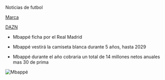 Noticias de futbol

[Marca](https://www.marca.com/futbol/real-madrid/2024/02/19/65d28546268e3ebb6e8b4575.html)

[DAZN](https://www.dazn.com/es-ES/news/f%C3%BAtbol/fichaje-kylian-mbappe-real-madrid-cuanto-dinero-cuesta-salario-precio-edad-anos-contrato-como-donde-juega-por-que-se-va-psg/rut8vzaifjfz1pfve4uvwb1qr)

- Mbappé ficha por el Real Madrid
  
- Mbappé vestirá la camiseta blanca durante 5 años, hasta 2029
  
- Mbappé durante el año cobraria un total de 14 millones netos anuales mas 30 de prima

![Mbappé](https://i0.wp.com/nuevodiario-assets.s3.us-east-2.amazonaws.com/wp-content/uploads/2024/06/03100842/WhatsApp-Image-2024-06-03-at-1.50.07-PM.jpeg?fit=1176%2C1345&quality=100&ssl=1)




